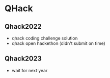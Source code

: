 # QHack
## Qhack2022
- qhack coding challenge solution
- qhack open hackethon (didn't submit on time)
## Qhack2023
- wait for next year
